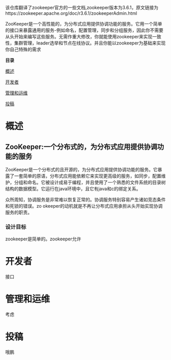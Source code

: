 该仓库翻译了zookeeper官方的一些文档,zookeeper版本为3.6.1，原文链接为https://zookeeper.apache.org/doc/r3.6.1/zookeeperAdmin.html

ZooKeeper是一个高性能的，为分布式应用提供协调功能的服务。它用一个简单的接口来暴露通用的服务-例如命名，配置管理，同步和分组服务，因此你不需要从头开始来编写这些服务。无需作重大修改，你就能使用zookeeper来实现一致性，集群管理，leader选举和节点在线协议。并且你能以zookeeper为基础来实现你自己特殊的需求

**目录**

[概述](#概述)

[开发者](#开发者)

[管理和运维](#管理和运维)

[投稿](#投稿)

# 概述

## ZooKeeper:一个分布式的，为分布式应用提供协调功能的服务

ZooKeeper是一个分布式的且开源的，为分布式应用提供协调功能的服务。它暴露了一套简单的原语，分布式应用能依赖它来实现更高级的服务，如同步，配置维护，分组和命名。它被设计成易于编程，并且使用了一个熟悉的文件系统的目录树结构的数据模型。它运行在java环境中，且它有java和c的绑定关系。

众所周知，协调服务是非常难以恢复正常的。协调服务特别容易产生诸如竞态条件和死锁的错误。zo okeeper的动机就是不再让分布式应用承担从头开始实现协调服务的职责。

### 设计目标

zookeeper是简单的。zookeeper允许

# 开发者
接口
# 管理和运维
考虑
# 投稿
哦鹏


